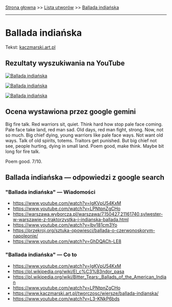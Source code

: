 [Strona głowna](../index.md) >> [Lista utworów](../list.md) >> [Ballada indiańska](35.md)

---

# Ballada indiańska

Tekst: [kaczmarski.art.pl](https://www.kaczmarski.art.pl/tworczosc/wiersze/ballada-indianska/)

## Rezultaty wyszukiwania na YouTube

[![Ballada indiańska](http://img.youtube.com/vi/brSWMfhABlQ/0.jpg)](https://www.youtube.com/watch?v=brSWMfhABlQ "Jacek Kaczmarski Ballada Katyńska - YouTube")

[![Ballada indiańska](http://img.youtube.com/vi/XHZSp9VUw4A/0.jpg)](https://www.youtube.com/watch?v=XHZSp9VUw4A "Jacek Kaczmarski - Ballada wrześniowa - YouTube")

[![Ballada indiańska](http://img.youtube.com/vi/e5Rnx3henTU/0.jpg)](https://www.youtube.com/watch?v=e5Rnx3henTU "Ballada feudalna - YouTube")

## Ocena wystawiona przez google gemini

Big fire talk. Red warriors sit, quiet. Think hard how stop pale face coming. Pale face take land, red man sad. Old days, red man fight, strong. Now, not so much. Big chief dying, young warriors like pale face ways. Not want old ways. Talk of old spirits, totems. Traitors get punished. But big chief not see, people hurting, dying in small land. Poem good, make think. Maybe bit long for fire talk.

Poem good. 7/10.


## Ballada indiańska — odpowiedzi z google search

### "Ballada indiańska" — Wiadomości

 - <https://www.youtube.com/watch?v=IgKVpU54KxM>
 - <https://www.youtube.com/watch?v=LPNtpnZgCHo>
 - <https://warszawa.wyborcza.pl/warszawa/7,150427,21161740,sylwester-w-warszawie-z-traktorzystka-i-indianska-ballada.html>
 - <https://www.youtube.com/watch?v=lbv181cm3Yo>
 - <https://przekroj.org/sztuka-opowiesci/ballada-o-czerwonoskorym-napoleonie/>
 - <https://www.youtube.com/watch?v=GhDQACh-LE8>

### "Ballada indiańska" — Co to

 - <https://www.youtube.com/watch?v=IgKVpU54KxM>
 - <https://pl.wikipedia.org/wiki/El_c%C3%B3ndor_pasa>
 - <https://pl.wikipedia.org/wiki/Bitter_Tears:_Ballads_of_the_American_Indian>
 - <https://www.youtube.com/watch?v=LPNtpnZgCHo>
 - <https://www.kaczmarski.art.pl/tworczosc/wiersze/ballada-indianska/>
 - <https://www.youtube.com/watch?v=L3-KNkP6bds>

